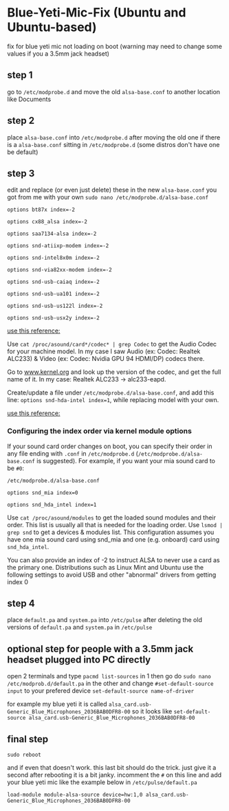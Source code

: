 # Blue-Yeti-Mic-Fix (Ubuntu and Ubuntu-based)

fix for blue yeti mic not loading on boot
(warning may need to change some values if you a 3.5mm jack headset)


## step 1

go to `/etc/modprobe.d` and move the old `alsa-base.conf` to another location like Documents

## step 2

place `alsa-base.conf` into `/etc/modprobe.d` after moving the old one if there is a `alsa-base.conf` sitting in `/etc/modprobe.d` (some distros don't have one be default)

## step 3 

edit and replace (or even just delete) these in the new `alsa-base.conf` you got from me with your own `sudo nano /etc/modprobe.d/alsa-base.conf`

```
options bt87x index=-2

options cx88_alsa index=-2

options saa7134-alsa index=-2

options snd-atiixp-modem index=-2

options snd-intel8x0m index=-2

options snd-via82xx-modem index=-2

options snd-usb-caiaq index=-2

options snd-usb-ua101 index=-2

options snd-usb-us122l index=-2

options snd-usb-usx2y index=-2
```

[use this reference:](https://askubuntu.com/questions/1230016/headset-microphone-not-working-on-ubuntu-20-04)

Use `cat /proc/asound/card*/codec* | grep Codec` to get the Audio Codec for your machine model. In my case I saw Audio (ex: Codec: Realtek ALC233) & Video (ex: Codec: Nvidia GPU 94 HDMI/DP) codecs there.

Go to www.kernel.org and look up the version of the codec, and get the full name of it. In my case: Realtek ALC233 -> alc233-eapd.

Create/update a file under `/etc/modprobe.d/alsa-base.conf`, and add this line: `options snd-hda-intel index=1`, while replacing model with your own.

[use this reference:](https://wiki.archlinux.org/title/Advanced\_Linux\_Sound\_Architecture)

### Configuring the index order via kernel module options

If your sound card order changes on boot, you can specify their order in any file ending with `.conf` in `/etc/modprobe.d` (`/etc/modprobe.d/alsa-base.conf` is suggested). For example, if you want your mia sound card to be `#0`:

```
/etc/modprobe.d/alsa-base.conf

options snd_mia index=0

options snd_hda_intel index=1
```

Use `cat /proc/asound/modules` to get the loaded sound modules and their order. 
This list is usually all that is needed for the loading order. 
Use `lsmod | grep snd` to get a devices & modules list.
This configuration assumes you have one mia sound card using snd\_mia and one (e.g. onboard) card using `snd_hda_intel`.

You can also provide an index of -2 to instruct ALSA to never use a card as the primary one. 
Distributions such as Linux Mint and Ubuntu use the following settings to avoid USB and other "abnormal" drivers from getting index 0


## step 4

place `default.pa` and `system.pa` into `/etc/pulse` after deleting the old versions of `default.pa` and `system.pa` in `/etc/pulse`

## optional step for people with a 3.5mm jack headset plugged into PC directly

open 2 terminals and type `pacmd list-sources` in 1 then go do `sudo nano /etc/modprob.d/default.pa` in the other and change `#set-default-source input` to your prefered device `set-default-source name-of-driver` 

for example my blue yeti it is called `alsa_card.usb-Generic_Blue_Microphones_2036BAB0DFR8-00` so it looks like 
`set-default-source alsa_card.usb-Generic_Blue_Microphones_2036BAB0DFR8-00`


## final step

`sudo reboot`

and if even that doesn't work. this last bit should do the trick. just give it a second after rebooting it is a bit janky.
incomment the `#` on this line and add your blue yeti mic like the example below in `/etc/pulse/default.pa`

`load-module module-alsa-source device=hw:1,0 alsa_card.usb-Generic_Blue_Microphones_2036BAB0DFR8-00`

